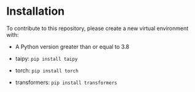 # Installation

To contribute to this repository, please create a new virtual environment with:
- A Python version greater than or equal to 3.8

- taipy: `pip install taipy`
- torch: `pip install torch`
- transformers: `pip install transformers`